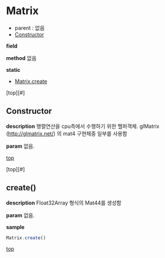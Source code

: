 # Matrix
* parent : 없음
* [Constructor](#constructor)

**field**

**method**
없음

**static**
* [Matrix.create](#matrixidentity-matrixmatrix-)

[top][#]
## Constructor

**description**
행렬연산을 cpu측에서 수행하기 위한 헬퍼객체. 
glMatrix (http://glmatrix.net/) 의 mat4 구현체중 일부를 사용함

**param**
없음.

[top](#)

[top][#]
## create()

**description**
Float32Array 형식의 Mat44를 생성함

**param**
없음.

**sample**
```javascript
Matrix.create()
```

[top](#)

